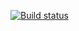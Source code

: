 [![Build status](https://ci.appveyor.com/api/projects/status/h1ti1icti1k078i5?svg=true)](https://ci.appveyor.com/project/A-Fierce/ra-3-1)